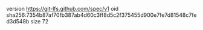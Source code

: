 version https://git-lfs.github.com/spec/v1
oid sha256:7354b87af70fb387ab4d60c3ff8d5c2f375455d900e7fe7d81548c7fed3d548b
size 72
